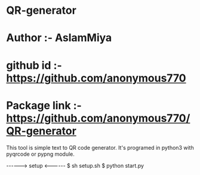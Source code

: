 # QR-generator
# Author :- AslamMiya
# github id :- https://github.com/anonymous770
# Package link :- https://github.com/anonymous770/QR-generator

This tool is simple text to QR code generator.
It's programed in python3 with pyqrcode or pypng module.

------> setup <------
$ sh setup.sh
$ python start.py
